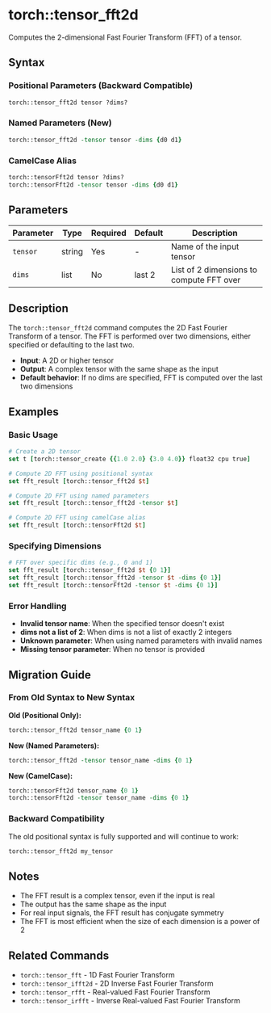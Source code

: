 # torch::tensor_fft2d

Computes the 2-dimensional Fast Fourier Transform (FFT) of a tensor.

## Syntax

### Positional Parameters (Backward Compatible)
```tcl
torch::tensor_fft2d tensor ?dims?
```

### Named Parameters (New)
```tcl
torch::tensor_fft2d -tensor tensor -dims {d0 d1}
```

### CamelCase Alias
```tcl
torch::tensorFft2d tensor ?dims?
torch::tensorFft2d -tensor tensor -dims {d0 d1}
```

## Parameters

| Parameter | Type   | Required | Default | Description                                 |
|-----------|--------|----------|---------|---------------------------------------------|
| `tensor`  | string | Yes      | -       | Name of the input tensor                    |
| `dims`    | list   | No       | last 2  | List of 2 dimensions to compute FFT over    |

## Description

The `torch::tensor_fft2d` command computes the 2D Fast Fourier Transform of a tensor. The FFT is performed over two dimensions, either specified or defaulting to the last two.

- **Input**: A 2D or higher tensor
- **Output**: A complex tensor with the same shape as the input
- **Default behavior**: If no dims are specified, FFT is computed over the last two dimensions

## Examples

### Basic Usage
```tcl
# Create a 2D tensor
set t [torch::tensor_create {{1.0 2.0} {3.0 4.0}} float32 cpu true]

# Compute 2D FFT using positional syntax
set fft_result [torch::tensor_fft2d $t]

# Compute 2D FFT using named parameters
set fft_result [torch::tensor_fft2d -tensor $t]

# Compute 2D FFT using camelCase alias
set fft_result [torch::tensorFft2d $t]
```

### Specifying Dimensions
```tcl
# FFT over specific dims (e.g., 0 and 1)
set fft_result [torch::tensor_fft2d $t {0 1}]
set fft_result [torch::tensor_fft2d -tensor $t -dims {0 1}]
set fft_result [torch::tensorFft2d -tensor $t -dims {0 1}]
```

### Error Handling
- **Invalid tensor name**: When the specified tensor doesn't exist
- **dims not a list of 2**: When dims is not a list of exactly 2 integers
- **Unknown parameter**: When using named parameters with invalid names
- **Missing tensor parameter**: When no tensor is provided

## Migration Guide

### From Old Syntax to New Syntax
**Old (Positional Only):**
```tcl
torch::tensor_fft2d tensor_name {0 1}
```
**New (Named Parameters):**
```tcl
torch::tensor_fft2d -tensor tensor_name -dims {0 1}
```
**New (CamelCase):**
```tcl
torch::tensorFft2d tensor_name {0 1}
torch::tensorFft2d -tensor tensor_name -dims {0 1}
```

### Backward Compatibility
The old positional syntax is fully supported and will continue to work:
```tcl
torch::tensor_fft2d my_tensor
```

## Notes
- The FFT result is a complex tensor, even if the input is real
- The output has the same shape as the input
- For real input signals, the FFT result has conjugate symmetry
- The FFT is most efficient when the size of each dimension is a power of 2

## Related Commands
- `torch::tensor_fft`    - 1D Fast Fourier Transform
- `torch::tensor_ifft2d` - 2D Inverse Fast Fourier Transform
- `torch::tensor_rfft`   - Real-valued Fast Fourier Transform
- `torch::tensor_irfft`  - Inverse Real-valued Fast Fourier Transform 